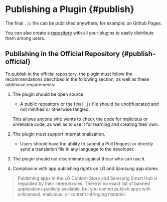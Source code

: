 # Publishing a Plugin {#publish}

The final `.js` file can be published anywhere, for example: on Github Pages.

You can also create a [repository](../../reference/plugin-repository) with all your plugins to easily distribute them among users.

## Publishing in the Official Repository {#publish-official}

To publish in the official repository, the plugin must follow the recommendations described in the following section, as well as these additional requirements:

1. The plugin should be open source.

   - A public repository or the final `.js` file should be unobfuscated and not minified or otherwise tangled.

   This allows anyone who wants to check the code for malicious or unreliable code, as well as to use it for learning and creating their own.

2. The plugin must support internationalization.
   - Users should have the ability to submit a Pull Request or directly send a translation file in any language to the developer.

3. The plugin should not discriminate against those who can use it.

4. Compliance with app publishing rights on LG and Samsung app stores

> Publishing apps in the LG Content Store and Samsung Smart Hub is regulated by their internal rules.
> There is no exact list of banned applications publicly available, but you cannot publish apps with unlicensed, malicious, or content infringing material.
